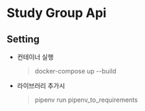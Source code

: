 # Study Group Api

## Setting

- 컨테이너 실행

  > docker-compose up --build

- 라이브러리 추가시
  > pipenv run pipenv_to_requirements
